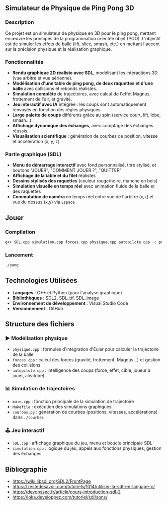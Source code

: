 ## Simulateur de Physique de Ping Pong 3D

### Description

Ce projet est un simulateur de physique en 3D pour le ping pong, mettant en œuvre les principes de la programmation orientée objet (POO). 
L'objectif est de simuler les effets de balle (lift, slice, smash, etc.) en mettant l'accent sur la précision physique et la réalisation graphique.

### Fonctionnalités

- **Rendu graphique 2D réaliste avec SDL**, modélisant les interactions 3D (vue arbitre et vue aérienne).
- **Modélisation d'une table de ping pong, de deux raquettes et d'une balle** avec collisions et rebonds réalistes.
- **Simulation complète** de trajectoires, avec calcul de l'effet Magnus, frottement de l'air, et gravité.
- **Jeu interactif avec IA** intégrée : les coups sont automatiquement renvoyés en fonction des règles physiques.
- **Large palette de coups** différents grâce au spin (service court, lift, lobe, smash...)
- **Affichage dynamique des échanges**, avec comptage des échanges réussis.
- **Visualisation scientifique** : génération de courbes de position, vitesse et accélération (x, y, z).

### Partie graphique (SDL)

- **Menu de démarrage interactif** avec fond personnalisé, titre stylisé, et boutons "JOUER", "COMMENT JOUER ?", "QUITTER"
- **Affichage de la table et du filet** réalistes
- **Dessins stylisés des raquettes** (couleur rouge/noire, manche en bois)
- **Simulation visuelle en temps réel** avec animation fluide de la balle et des raquettes
- **Commutation de caméra** en temps réel entre vue de l'arbitre (x,z) et vue du dessus (x,y) via `Espace`

## Jouer

### Compilation
```bash
g++ SDL.cpp simulation.cpp forces.cpp physique.cpp autopilote.cpp -o pong -lSDL2 -lSDL2_ttf -lSDL2_image
```

### Lancement
```bash
./pong
```

## Technologies Utilisées

- **Langages** : C++ et Python (pour l'analyse graphique)
- **Bibliothèques** : SDL2, SDL_ttf, SDL_image
- **Environnement de développement** : Visual Studio Code
- **Versionnement** : GitHub

## Structure des fichiers

### ▶️ Modélisation physique
- `physique.cpp` : formules d'intégration d'Euler pour calculer la trajectoire de la balle
- `forces.cpp` : calcul des forces (gravité, frottement, Magnus...) et gestion des collisions
- `autopilote.cpp` : intelligence des coups (force, effet, cible, joueur à jouer, aléatoire)

### 📊 Simulation de trajectoires
- `main.cpp` : fonction principale de la simulation de trajectoire
- `Makefile` : exécution des simulations graphiques
- `courbes.py` : génération de courbes (positions, vitesses, accélérations) dans `./courbes`

### 🕹️ Jeu interactif
- `SDL.cpp` : affichage graphique du jeu, menu et boucle principale SDL
- `simulation.cpp` : logique du jeu, appels aux fonctions physiques, gestion des échanges

## Bibliographie

- https://wiki.libsdl.org/SDL2/FrontPage
- https://zestedesavoir.com/tutoriels/1014/utiliser-la-sdl-en-langage-c/
- https://devopssec.fr/article/cours-introduction-sdl-2
- https://loka.developpez.com/tutoriel/sdl/sons/
